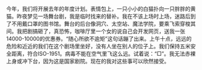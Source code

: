 今年，我们将开展去年的年度计划。表情包上，一只小小的白猫扑向一只胖胖的黄猫。昨夜梦见一场舞台剧，我是临时找来的替补。我在不该上场时上场，迷路后到了不用戴口罩的图书馆。舞台的后台像洞穴、太空站、魔法学院，要乘飞索穿梭其间。我把剧搞砸了，真恐怖，咖啡厅里一个女的说自己会开发网页，送我一张14000-10000的优惠券。“随心所欲不逾矩”这句话蹦了出来。上午十点，远远的危险和近近的我们在这个剧场里坐好，没有人坐在别人的位子上。我们保持五米安全距离，符合ISO-1951。病毒不能在空气里飞这么远。试着说：“□”。我无法赤裸上身或冲下台，因为这是国家剧院。现在的我对这些事可以欣然接受。
